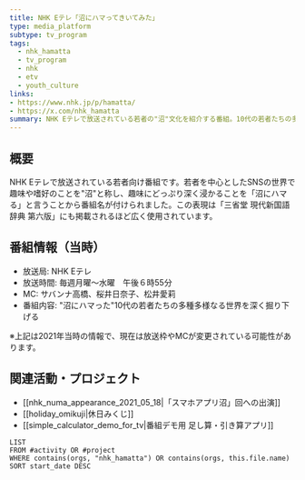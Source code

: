 ```yaml
---
title: NHK Eテレ「沼にハマってきいてみた」
type: media_platform
subtype: tv_program
tags:
  - nhk_hamatta
  - tv_program
  - nhk
  - etv
  - youth_culture
links:
- https://www.nhk.jp/p/hamatta/
- https://x.com/nhk_hamatta
summary: NHK Eテレで放送されている若者の"沼"文化を紹介する番組。10代の若者たちの多種多様な趣味・嗜好の世界を深く掘り下げる。
---
```

## 概要
NHK Eテレで放送されている若者向け番組です。若者を中心としたSNSの世界で趣味や嗜好のことを"沼"と称し、趣味にどっぷり深く浸かることを「沼にハマる」と言うことから番組名が付けられました。この表現は「三省堂 現代新国語辞典 第六版」にも掲載されるほど広く使用されています。

## 番組情報（当時）
- 放送局: NHK Eテレ
- 放送時間: 毎週月曜～水曜　午後６時55分
- MC: サバンナ高橋、桜井日奈子、松井愛莉
- 番組内容: "沼にハマった"10代の若者たちの多種多様なる世界を深く掘り下げる

※上記は2021年当時の情報で、現在は放送枠やMCが変更されている可能性があります。

## 関連活動・プロジェクト
- [[nhk_numa_appearance_2021_05_18|「スマホアプリ沼」回への出演]]
- [[holiday_omikuji|休日みくじ]]
- [[simple_calculator_demo_for_tv|番組デモ用 足し算・引き算アプリ]]

```dataview
LIST
FROM #activity OR #project
WHERE contains(orgs, "nhk_hamatta") OR contains(orgs, this.file.name)
SORT start_date DESC
```
